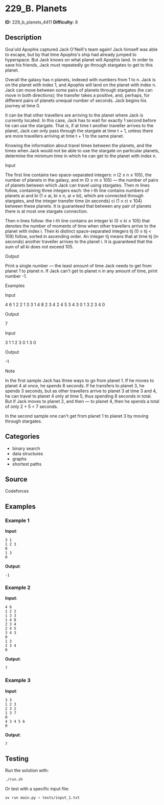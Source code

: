 # 229_B. Planets

**ID:** 229_b_planets_4411
**Difficulty:** 8

## Description

Goa'uld Apophis captured Jack O'Neill's team again! Jack himself was able to escape, but by that time Apophis's ship had already jumped to hyperspace. But Jack knows on what planet will Apophis land. In order to save his friends, Jack must repeatedly go through stargates to get to this planet.

Overall the galaxy has n planets, indexed with numbers from 1 to n. Jack is on the planet with index 1, and Apophis will land on the planet with index n. Jack can move between some pairs of planets through stargates (he can move in both directions); the transfer takes a positive, and, perhaps, for different pairs of planets unequal number of seconds. Jack begins his journey at time 0.

It can be that other travellers are arriving to the planet where Jack is currently located. In this case, Jack has to wait for exactly 1 second before he can use the stargate. That is, if at time t another traveller arrives to the planet, Jack can only pass through the stargate at time t + 1, unless there are more travellers arriving at time t + 1 to the same planet.

Knowing the information about travel times between the planets, and the times when Jack would not be able to use the stargate on particular planets, determine the minimum time in which he can get to the planet with index n.

Input

The first line contains two space-separated integers: n (2 ≤ n ≤ 105), the number of planets in the galaxy, and m (0 ≤ m ≤ 105) — the number of pairs of planets between which Jack can travel using stargates. Then m lines follow, containing three integers each: the i-th line contains numbers of planets ai and bi (1 ≤ ai, bi ≤ n, ai ≠ bi), which are connected through stargates, and the integer transfer time (in seconds) ci (1 ≤ ci ≤ 104) between these planets. It is guaranteed that between any pair of planets there is at most one stargate connection.

Then n lines follow: the i-th line contains an integer ki (0 ≤ ki ≤ 105) that denotes the number of moments of time when other travellers arrive to the planet with index i. Then ki distinct space-separated integers tij (0 ≤ tij < 109) follow, sorted in ascending order. An integer tij means that at time tij (in seconds) another traveller arrives to the planet i. It is guaranteed that the sum of all ki does not exceed 105.

Output

Print a single number — the least amount of time Jack needs to get from planet 1 to planet n. If Jack can't get to planet n in any amount of time, print number -1.

Examples

Input

4 6
1 2 2
1 3 3
1 4 8
2 3 4
2 4 5
3 4 3
0
1 3
2 3 4
0


Output

7


Input

3 1
1 2 3
0
1 3
0


Output

-1

Note

In the first sample Jack has three ways to go from planet 1. If he moves to planet 4 at once, he spends 8 seconds. If he transfers to planet 3, he spends 3 seconds, but as other travellers arrive to planet 3 at time 3 and 4, he can travel to planet 4 only at time 5, thus spending 8 seconds in total. But if Jack moves to planet 2, and then — to planet 4, then he spends a total of only 2 + 5 = 7 seconds.

In the second sample one can't get from planet 1 to planet 3 by moving through stargates.

## Categories

- binary search
- data structures
- graphs
- shortest paths

## Source

Codeforces

## Examples

### Example 1

**Input**:
```
3 1
1 2 3
0
1 3
0
```

**Output**:
```
-1
```

### Example 2

**Input**:
```
4 6
1 2 2
1 3 3
1 4 8
2 3 4
2 4 5
3 4 3
0
1 3
2 3 4
0
```

**Output**:
```
7
```

### Example 3

**Input**:
```
3 3
1 2 3
2 3 2
1 3 7
0
4 3 4 5 6
0
```

**Output**:
```
7
```


## Testing

Run the solution with:

```bash
./run.sh
```

Or test with a specific input file:

```bash
uv run main.py < tests/input_1.txt
```
